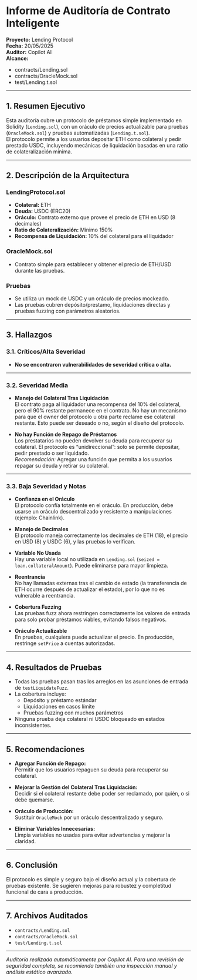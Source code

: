 # Informe de Auditoría de Contrato Inteligente

**Proyecto:** Lending Protocol  
**Fecha:** 20/05/2025  
**Auditor:** Copilot AI  
**Alcance:**  
- contracts/Lending.sol  
- contracts/OracleMock.sol  
- test/Lending.t.sol

---

## 1. Resumen Ejecutivo

Esta auditoría cubre un protocolo de préstamos simple implementado en Solidity (`Lending.sol`), con un oráculo de precios actualizable para pruebas (`OracleMock.sol`) y pruebas automatizadas (`Lending.t.sol`).  
El protocolo permite a los usuarios depositar ETH como colateral y pedir prestado USDC, incluyendo mecánicas de liquidación basadas en una ratio de colateralización mínima.

---

## 2. Descripción de la Arquitectura

### **LendingProtocol.sol**
- **Colateral:** ETH
- **Deuda:** USDC (ERC20)
- **Oráculo:** Contrato externo que provee el precio de ETH en USD (8 decimales)
- **Ratio de Colateralización:** Mínimo 150%
- **Recompensa de Liquidación:** 10% del colateral para el liquidador

### **OracleMock.sol**
- Contrato simple para establecer y obtener el precio de ETH/USD durante las pruebas.

### **Pruebas**
- Se utiliza un mock de USDC y un oráculo de precios mockeado.
- Las pruebas cubren depósito/prestamo, liquidaciones directas y pruebas fuzzing con parámetros aleatorios.

---

## 3. Hallazgos

### **3.1. Críticos/Alta Severidad**

- **No se encontraron vulnerabilidades de severidad crítica o alta.**

---

### **3.2. Severidad Media**

- **Manejo del Colateral Tras Liquidación**  
  El contrato paga al liquidador una recompensa del 10% del colateral, pero el 90% restante permanece en el contrato. No hay un mecanismo para que el owner del protocolo u otra parte reclame ese colateral restante. Esto puede ser deseado o no, según el diseño del protocolo.

- **No hay Función de Repago de Préstamos**  
  Los prestatarios no pueden devolver su deuda para recuperar su colateral. El protocolo es “unidireccional”: solo se permite depositar, pedir prestado o ser liquidado.  
  _Recomendación:_ Agregar una función que permita a los usuarios repagar su deuda y retirar su colateral.

---

### **3.3. Baja Severidad y Notas**

- **Confianza en el Oráculo**  
  El protocolo confía totalmente en el oráculo. En producción, debe usarse un oráculo descentralizado y resistente a manipulaciones (ejemplo: Chainlink).

- **Manejo de Decimales**  
  El protocolo maneja correctamente los decimales de ETH (18), el precio en USD (8) y USDC (6), y las pruebas lo verifican.

- **Variable No Usada**  
  Hay una variable local no utilizada en `Lending.sol` (`seized = loan.collateralAmount`). Puede eliminarse para mayor limpieza.

- **Reentrancia**  
  No hay llamadas externas tras el cambio de estado (la transferencia de ETH ocurre después de actualizar el estado), por lo que no es vulnerable a reentrancia.

- **Cobertura Fuzzing**  
  Las pruebas fuzz ahora restringen correctamente los valores de entrada para solo probar préstamos viables, evitando falsos negativos.

- **Oráculo Actualizable**  
  En pruebas, cualquiera puede actualizar el precio. En producción, restringe `setPrice` a cuentas autorizadas.

---

## 4. Resultados de Pruebas

- Todas las pruebas pasan tras los arreglos en las asunciones de entrada de `testLiquidateFuzz`.
- La cobertura incluye:
  - Depósito y préstamo estándar
  - Liquidaciones en casos límite
  - Pruebas fuzzing con muchos parámetros
- Ninguna prueba deja colateral ni USDC bloqueado en estados inconsistentes.

---

## 5. Recomendaciones

- **Agregar Función de Repago:**  
  Permitir que los usuarios repaguen su deuda para recuperar su colateral.

- **Mejorar la Gestión del Colateral Tras Liquidación:**  
  Decidir si el colateral restante debe poder ser reclamado, por quién, o si debe quemarse.

- **Oráculo de Producción:**  
  Sustituir `OracleMock` por un oráculo descentralizado y seguro.

- **Eliminar Variables Innecesarias:**  
  Limpia variables no usadas para evitar advertencias y mejorar la claridad.

---

## 6. Conclusión

El protocolo es simple y seguro bajo el diseño actual y la cobertura de pruebas existente. Se sugieren mejoras para robustez y completitud funcional de cara a producción.

---

## 7. Archivos Auditados

- `contracts/Lending.sol`
- `contracts/OracleMock.sol`
- `test/Lending.t.sol`

---

_Auditoría realizada automáticamente por Copilot AI. Para una revisión de seguridad completa, se recomienda también una inspección manual y análisis estático avanzado._